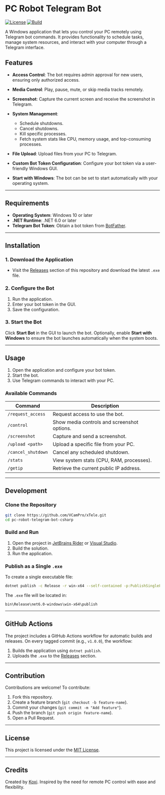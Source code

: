 # PC Robot Telegram Bot

[![License](https://img.shields.io/badge/license-MIT-blue.svg)](LICENSE)
[![Build](https://github.com/monokaijs/pc-robot-telegram-bot-csharp/actions/workflows/build-and-release.yml/badge.svg)](https://github.com/monokaijs/pc-robot-telegram-bot-csharp/actions)

A Windows application that lets you control your PC remotely using Telegram bot commands. It provides functionality to schedule tasks, manage system resources, and interact with your computer through a Telegram interface.

## Features

- **Access Control**: 
  The bot requires admin approval for new users, ensuring only authorized access.
  
- **Media Control**: 
  Play, pause, mute, or skip media tracks remotely.

- **Screenshot**: 
  Capture the current screen and receive the screenshot in Telegram.

- **System Management**:
  - Schedule shutdowns.
  - Cancel shutdowns.
  - Kill specific processes.
  - Fetch system stats like CPU, memory usage, and top-consuming processes.

- **File Upload**: 
  Upload files from your PC to Telegram.

- **Custom Bot Token Configuration**:
  Configure your bot token via a user-friendly Windows GUI.

- **Start with Windows**:
  The bot can be set to start automatically with your operating system.

---

## Requirements

- **Operating System**: Windows 10 or later
- **.NET Runtime**: .NET 6.0 or later
- **Telegram Bot Token**: Obtain a bot token from [BotFather](https://t.me/botfather).

---

## Installation

### 1. Download the Application
- Visit the [Releases](https://github.com/VCamPro/xTele/releases) section of this repository and download the latest `.exe` file.

### 2. Configure the Bot
1. Run the application.
2. Enter your bot token in the GUI.
3. Save the configuration.

### 3. Start the Bot
Click **Start Bot** in the GUI to launch the bot. Optionally, enable **Start with Windows** to ensure the bot launches automatically when the system boots.

---

## Usage

1. Open the application and configure your bot token.
2. Start the bot.
3. Use Telegram commands to interact with your PC.

### Available Commands
| Command               | Description                                   |
|-----------------------|-----------------------------------------------|
| `/request_access`     | Request access to use the bot.               |
| `/control`            | Show media controls and screenshot options.  |
| `/screenshot`         | Capture and send a screenshot.               |
| `/upload <path>`      | Upload a specific file from your PC.          |
| `/cancel_shutdown`    | Cancel any scheduled shutdown.               |
| `/stats`              | View system stats (CPU, RAM, processes).     |
| `/getip`              | Retrieve the current public IP address.      |

---

## Development

### Clone the Repository

```bash
git clone https://github.com/VCamPro/xTele.git
cd pc-robot-telegram-bot-csharp
```

### Build and Run
1. Open the project in [JetBrains Rider](https://www.jetbrains.com/rider/) or [Visual Studio](https://visualstudio.microsoft.com/).
2. Build the solution.
3. Run the application.

### Publish as a Single `.exe`
To create a single executable file:
```bash
dotnet publish -c Release -r win-x64 --self-contained -p:PublishSingleFile=true
```
The `.exe` file will be located in:
```
bin\Release\net6.0-windows\win-x64\publish
```

---

## GitHub Actions

The project includes a GitHub Actions workflow for automatic builds and releases. On every tagged commit (e.g., `v1.0.0`), the workflow:
1. Builds the application using `dotnet publish`.
2. Uploads the `.exe` to the [Releases](https://github.com/VCamPro/xTele/releases) section.

---

## Contribution

Contributions are welcome! To contribute:
1. Fork this repository.
2. Create a feature branch (`git checkout -b feature-name`).
3. Commit your changes (`git commit -m "Add feature"`).
4. Push the branch (`git push origin feature-name`).
5. Open a Pull Request.

---

## License

This project is licensed under the [MIT License](LICENSE).

---

## Credits

Created by [Koxi](https://t.me/aivcam). Inspired by the need for remote PC control with ease and flexibility.
